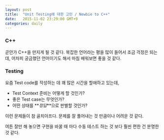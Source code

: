 ```yaml
---
layout: post
title:  "Unit Testing에 대한 고민 / Newbie to C++"
date:   2015-11-02 23:29:00 GMT+9
categories: daily
---
```


### C++

곧안가 C++을 만지게 될 것 같다. 복잡한 언어라는 평을 많이 들어서 조금 걱정은 되는데, 어차피 궁금했던 언어이기도 해서 마침 배워보면 좋을 것 같다.


### Testing

요즘 Test code를 작성하는 데 꽤 많은 시간을 할애하고 있는데,

- Test Context 준비는 어떻게 할 것인가?
- 좋은 Test case는 무엇인가?
- 어떤 상태를 **_정답_**으로 판별할 것인가?

이런 문제들이 참 골치아프다. 문제를 잘 풀어내는 것 만큼이나 어려운 것 같다.

여튼 잘만 해 놓으면 구현을 바꿀 때 마다 수동 테스트 하는 것 보다 훨씬 편한 건 분명한 것 같다. 
